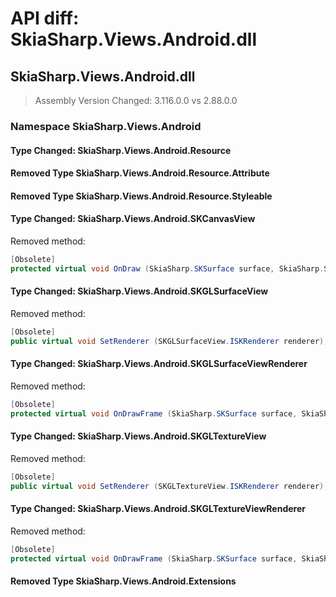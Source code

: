 # API diff: SkiaSharp.Views.Android.dll

## SkiaSharp.Views.Android.dll

> Assembly Version Changed: 3.116.0.0 vs 2.88.0.0

### Namespace SkiaSharp.Views.Android

#### Type Changed: SkiaSharp.Views.Android.Resource

#### Removed Type SkiaSharp.Views.Android.Resource.Attribute
#### Removed Type SkiaSharp.Views.Android.Resource.Styleable

#### Type Changed: SkiaSharp.Views.Android.SKCanvasView

Removed method:

```csharp
[Obsolete]
protected virtual void OnDraw (SkiaSharp.SKSurface surface, SkiaSharp.SKImageInfo info);
```


#### Type Changed: SkiaSharp.Views.Android.SKGLSurfaceView

Removed method:

```csharp
[Obsolete]
public virtual void SetRenderer (SKGLSurfaceView.ISKRenderer renderer);
```


#### Type Changed: SkiaSharp.Views.Android.SKGLSurfaceViewRenderer

Removed method:

```csharp
[Obsolete]
protected virtual void OnDrawFrame (SkiaSharp.SKSurface surface, SkiaSharp.GRBackendRenderTargetDesc renderTarget);
```


#### Type Changed: SkiaSharp.Views.Android.SKGLTextureView

Removed method:

```csharp
[Obsolete]
public virtual void SetRenderer (SKGLTextureView.ISKRenderer renderer);
```


#### Type Changed: SkiaSharp.Views.Android.SKGLTextureViewRenderer

Removed method:

```csharp
[Obsolete]
protected virtual void OnDrawFrame (SkiaSharp.SKSurface surface, SkiaSharp.GRBackendRenderTargetDesc renderTarget);
```


#### Removed Type SkiaSharp.Views.Android.Extensions

